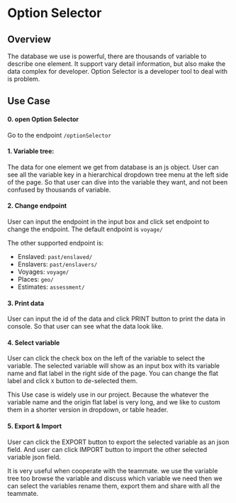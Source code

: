 # Option Selector

## Overview

The database we use is powerful, there are thousands of variable to describe one element. 
It support vary detail information, but also make the data complex for developer.
Option Selector is a developer tool to deal with is problem. 

## Use Case

#### 0. open Option Selector

Go to the endpoint `/optionSelector`

#### 1. Variable tree:
The data for one element we get from database is an js object.
User can see all the variable key in a hierarchical dropdown tree menu 
at the left side of the page.
So that user can dive into the variable they want, 
and not been confused by thousands of variable.

#### 2. Change endpoint

User can input the endpoint in the input box and click set endpoint to change the endpoint.
The default endpoint is `voyage/`

The other supported endpoint is:

- Enslaved: `past/enslaved/`
- Enslavers: `past/enslavers/`
- Voyages: `voyage/`
- Places: `geo/`
- Estimates: `assessment/`

#### 3. Print data

User can input the id of the data and click PRINT button to print the data in console. 
So that user can see what the data look like.

#### 4. Select variable

User can click the check box on the left of the variable to select the variable. 
The selected variable will show as an input box with its variable name and flat label 
in the right side of the page.
You can change the flat label and click `X` button to de-selected them. 

This Use case is widely use in our project. 
Because the whatever the variable name and the origin flat label is very long,
and we like to custom them in a shorter version in dropdown, or table header.

#### 5. Export & Import

User can click the EXPORT button to export the selected variable as an json field. 
And user can click IMPORT button to import the other selected variable json field.

It is very useful when cooperate with the teammate. we use the variable tree too browse
the variable and discuss which variable we need then we can select the variables rename them,
export them and share with all the teammate.